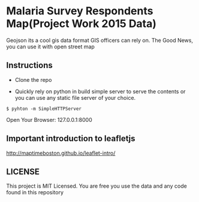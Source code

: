# Malaria Survey Respondents Map(Project Work 2015 Data)
Geojson its a cool gis data format GIS officers can rely on. The Good News, you can use it with open street map

## Instructions

* Clone the repo 

* Quickly rely on python in build simple server to serve the contents or you can use any static file server of your choice.

`$ pyhton -m SimpleHTTPServer`

Open Your Browser: 127.0.0.1:8000

## Important introduction to leafletjs

http://maptimeboston.github.io/leaflet-intro/

## LICENSE
This project is MIT Licensed. You are free you use the data and any code found in this repository
